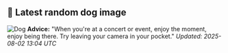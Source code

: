 ## 🐶 Latest random dog image
![Dog](https://images.dog.ceo/breeds/terrier-fox/n02095314_547.jpg)
**Advice:** "When you're at a concert or event, enjoy the moment, enjoy being there. Try leaving your camera in your pocket."
*Updated: 2025-08-02 13:04 UTC*
